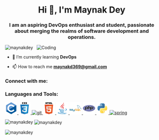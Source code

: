 <h1 align="center">Hi 👋, I'm Maynak Dey</h1>
<h3 align="center">I am an aspiring DevOps enthusiast and student, passionate about merging the realms of software development and operations.</h3>
<img align="right" alt="Coding" width="400" src="https://tenor.com/view/coding-gif-18657810">


<p align="left"> <img src="https://komarev.com/ghpvc/?username=maynakdey&label=Profile%20views&color=0e75b6&style=flat" alt="maynakdey" /> </p>

- 🌱 I’m currently learning **DevOps**

- 📫 How to reach me **maynakd369@gmail.com**

<h3 align="left">Connect with me:</h3>
<p align="left">
</p>

<h3 align="left">Languages and Tools:</h3>
<p align="left"> <a href="https://www.cprogramming.com/" target="_blank" rel="noreferrer"> <img src="https://raw.githubusercontent.com/devicons/devicon/master/icons/c/c-original.svg" alt="c" width="40" height="40"/> </a> <a href="https://www.w3schools.com/css/" target="_blank" rel="noreferrer"> <img src="https://raw.githubusercontent.com/devicons/devicon/master/icons/css3/css3-original-wordmark.svg" alt="css3" width="40" height="40"/> </a> <a href="https://git-scm.com/" target="_blank" rel="noreferrer"> <img src="https://www.vectorlogo.zone/logos/git-scm/git-scm-icon.svg" alt="git" width="40" height="40"/> </a> <a href="https://www.w3.org/html/" target="_blank" rel="noreferrer"> <img src="https://raw.githubusercontent.com/devicons/devicon/master/icons/html5/html5-original-wordmark.svg" alt="html5" width="40" height="40"/> </a> <a href="https://www.java.com" target="_blank" rel="noreferrer"> <img src="https://raw.githubusercontent.com/devicons/devicon/master/icons/java/java-original.svg" alt="java" width="40" height="40"/> </a> <a href="https://www.mysql.com/" target="_blank" rel="noreferrer"> <img src="https://raw.githubusercontent.com/devicons/devicon/master/icons/mysql/mysql-original-wordmark.svg" alt="mysql" width="40" height="40"/> </a> <a href="https://www.php.net" target="_blank" rel="noreferrer"> <img src="https://raw.githubusercontent.com/devicons/devicon/master/icons/php/php-original.svg" alt="php" width="40" height="40"/> </a> <a href="https://www.python.org" target="_blank" rel="noreferrer"> <img src="https://raw.githubusercontent.com/devicons/devicon/master/icons/python/python-original.svg" alt="python" width="40" height="40"/> </a> <a href="https://spring.io/" target="_blank" rel="noreferrer"> <img src="https://www.vectorlogo.zone/logos/springio/springio-icon.svg" alt="spring" width="40" height="40"/> </a> </p>

<p><img align="left" src="https://github-readme-stats.vercel.app/api/top-langs?username=maynakdey&show_icons=true&locale=en&layout=compact" alt="maynakdey" /></p>

<p>&nbsp;<img align="center" src="https://github-readme-stats.vercel.app/api?username=maynakdey&show_icons=true&locale=en" alt="maynakdey" /></p>

<p><img align="center" src="https://github-readme-streak-stats.herokuapp.com/?user=maynakdey&" alt="maynakdey" /></p>
